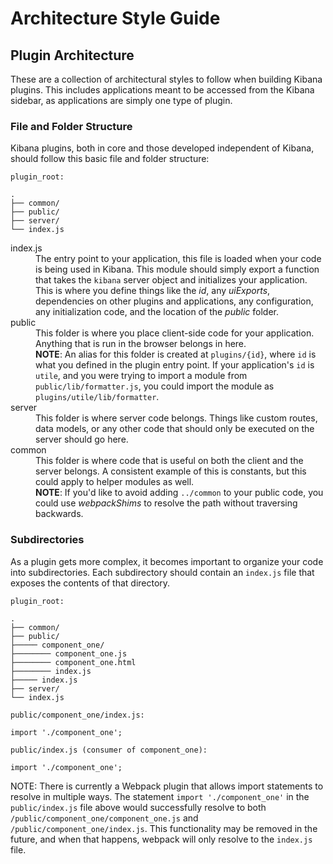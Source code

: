 # Architecture Style Guide

## Plugin Architecture

These are a collection of architectural styles to follow when building Kibana plugins. This includes applications meant to be accessed from the Kibana sidebar, as applications are simply one type of plugin.

### File and Folder Structure

Kibana plugins, both in core and those developed independent of Kibana, should follow this basic file and folder structure:

```
plugin_root:

.
├── common/
├── public/
├── server/
└── index.js
```

<dl>
  <dt>index.js</dt>
  <dd>The entry point to your application, this file is loaded when your code is being used in Kibana. This module should simply export a function that takes the <code>kibana</code> server object and initializes your application. This is where you define things like the <em>id</em>, any <em>uiExports</em>, dependencies on other plugins and applications, any configuration, any initialization code, and the location of the <em>public</em> folder.</dd>

  <dt>public</dt>
  <dd>This folder is where you place client-side code for your application. Anything that is run in the browser belongs in here.</dd>
  <dd><strong>NOTE</strong>: An alias for this folder is created at <code>plugins/{id}</code>, where <code>id</code> is what you defined in the plugin entry point. If your application's <code>id</code> is <code>utile</code>, and you were trying to import a module from <code>public/lib/formatter.js</code>, you could import the module as <code>plugins/utile/lib/formatter</code>.
  </dd>

  <dt>server</dt>
  <dd>This folder is where server code belongs. Things like custom routes, data models, or any other code that should only be executed on the server should go here.</dd>

  <dt>common</dt>
  <dd>This folder is where code that is useful on both the client and the server belongs. A consistent example of this is constants, but this could apply to helper modules as well.</dd>
  <dd><strong>NOTE</strong>: If you'd like to avoid adding <code>../common</code> to your public code, you could use <em>webpackShims</em> to resolve the path without traversing backwards.</dd>
</dl>

### Subdirectories

As a plugin gets more complex, it becomes important to organize your code into subdirectories. Each subdirectory should contain an `index.js` file that exposes the contents of that directory.

```
plugin_root:

.
├── common/
├── public/
├───── component_one/
├──────── component_one.js
├──────── component_one.html
├──────── index.js
├───── index.js
├── server/
└── index.js
```

```
public/component_one/index.js:

import './component_one';
```

```
public/index.js (consumer of component_one):

import './component_one';
```

NOTE: There is currently a Webpack plugin that allows import statements to resolve in multiple ways. The statement `import './component_one'` in the `public/index.js` file above would successfully resolve to both `/public/component_one/component_one.js` and `/public/component_one/index.js`. This functionality may be removed in the future, and when that happens, webpack will only resolve to the `index.js` file.